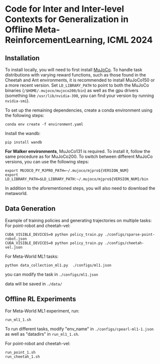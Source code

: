 # Code for Inter and Inter-level Contexts for Generalization in Offline Meta-ReinforcementLearning, ICML 2024

## Installation
To install locally, you will need to first install [MuJoCo](https://www.roboti.us/index.html). 
To handle task distributions with varying reward functions, such as those found in the Cheetah and Ant environments, it is recommended to install MuJoCo150 or a more recent version.
Set `LD_LIBRARY_PATH` to point to both the MuJoCo binaries (`/$HOME/.mujoco/mujoco200/bin`) as well as the gpu drivers (something like `/usr/lib/nvidia-390`, you can find your version by running `nvidia-smi`).

To set up the remaining dependencies, create a conda environment using the following steps:
```
conda env create -f environment.yaml
```
Install the wandb:
```
pip install wandb 
```

**For Walker environments**, MuJoCo131 is required.
To install it, follow the same procedure as for MuJoCo200. To switch between different MuJoCo versions, you can use the following steps:
```
export MUJOCO_PY_MJPRO_PATH=~/.mujoco/mjpro${VERSION_NUM}
export LD_LIBRARY_PATH=$LD_LIBRARY_PATH:~/.mujoco/mjpro${VERSION_NUM}/bin
```

In addition to the aforementioned steps, you will also need to download the metaworld.

## Data Generation
Example of training policies and generating trajectories on multiple tasks:
For point-robot and cheetah-vel:
```
CUDA_VISIBLE_DEVICES=0 python policy_train.py ./configs/sparse-point-robot.json 
CUDA_VISIBLE_DEVICES=0 python policy_train.py ./configs/cheetah-vel.json
```

For Meta-World ML1 tasks:
```
python data_collection_ml1.py  ./configs/ml1.json
```
you can modify the task in `./configs/ml1.json`

data will be saved in `./data/`

## Offline RL Experiments
For Meta-World ML1 experiment, run: 
```
run_ml1_1.sh
```
To run different tasks, modify "env_name" in `./configs/cpearl-ml1-1.json` as well as "datadirs" in `run_ml1_1.sh`.

For point-robot and cheetah-vel:
```
run_point_1.sh
run_cheetah_1.sh
```
